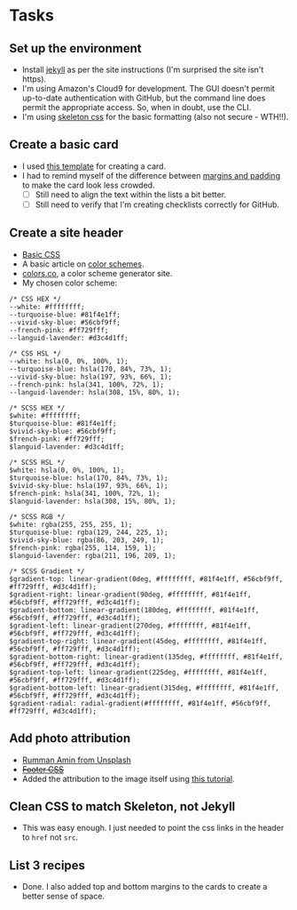 # Tasks
## Set up the environment
* Install [jekyll](http://jekyllrb.com/) as per the site instructions (I'm surprised the site isn't https).
* I'm using Amazon's Cloud9 for development.  The GUI doesn't permit up-to-date authentication with 
    GitHub, but the command line does permit the appropriate access.  So, when in doubt, use the CLI.
* I'm using [skeleton css](http://getskeleton.com/) for the basic formatting (also not secure - WTH!!).
## Create a basic card
* I used [this template](https://www.w3schools.com/howto/howto_css_profile_card.asp) for creating a card.
* I had to remind myself of the difference between [margins and padding](https://www.w3schools.com/css/css_padding.asp)
    to make the card look less crowded.
    - [ ] Still need to align the text within the lists a bit better.
    - [ ] Still need to verify that I'm creating checklists correctly for GitHub.
## Create a site header
* [Basic CSS](https://www.w3schools.com/howto/howto_css_style_header.asp)
* A basic article on [color schemes](https://www.wordstream.com/blog/ws/2019/10/03/website-color-scheme).
* [colors.co](https://coolors.co/), a color scheme generator site.
* My chosen color scheme:
```
/* CSS HEX */
--white: #ffffffff;
--turquoise-blue: #81f4e1ff;
--vivid-sky-blue: #56cbf9ff;
--french-pink: #ff729fff;
--languid-lavender: #d3c4d1ff;

/* CSS HSL */
--white: hsla(0, 0%, 100%, 1);
--turquoise-blue: hsla(170, 84%, 73%, 1);
--vivid-sky-blue: hsla(197, 93%, 66%, 1);
--french-pink: hsla(341, 100%, 72%, 1);
--languid-lavender: hsla(308, 15%, 80%, 1);

/* SCSS HEX */
$white: #ffffffff;
$turquoise-blue: #81f4e1ff;
$vivid-sky-blue: #56cbf9ff;
$french-pink: #ff729fff;
$languid-lavender: #d3c4d1ff;

/* SCSS HSL */
$white: hsla(0, 0%, 100%, 1);
$turquoise-blue: hsla(170, 84%, 73%, 1);
$vivid-sky-blue: hsla(197, 93%, 66%, 1);
$french-pink: hsla(341, 100%, 72%, 1);
$languid-lavender: hsla(308, 15%, 80%, 1);

/* SCSS RGB */
$white: rgba(255, 255, 255, 1);
$turquoise-blue: rgba(129, 244, 225, 1);
$vivid-sky-blue: rgba(86, 203, 249, 1);
$french-pink: rgba(255, 114, 159, 1);
$languid-lavender: rgba(211, 196, 209, 1);

/* SCSS Gradient */
$gradient-top: linear-gradient(0deg, #ffffffff, #81f4e1ff, #56cbf9ff, #ff729fff, #d3c4d1ff);
$gradient-right: linear-gradient(90deg, #ffffffff, #81f4e1ff, #56cbf9ff, #ff729fff, #d3c4d1ff);
$gradient-bottom: linear-gradient(180deg, #ffffffff, #81f4e1ff, #56cbf9ff, #ff729fff, #d3c4d1ff);
$gradient-left: linear-gradient(270deg, #ffffffff, #81f4e1ff, #56cbf9ff, #ff729fff, #d3c4d1ff);
$gradient-top-right: linear-gradient(45deg, #ffffffff, #81f4e1ff, #56cbf9ff, #ff729fff, #d3c4d1ff);
$gradient-bottom-right: linear-gradient(135deg, #ffffffff, #81f4e1ff, #56cbf9ff, #ff729fff, #d3c4d1ff);
$gradient-top-left: linear-gradient(225deg, #ffffffff, #81f4e1ff, #56cbf9ff, #ff729fff, #d3c4d1ff);
$gradient-bottom-left: linear-gradient(315deg, #ffffffff, #81f4e1ff, #56cbf9ff, #ff729fff, #d3c4d1ff);
$gradient-radial: radial-gradient(#ffffffff, #81f4e1ff, #56cbf9ff, #ff729fff, #d3c4d1ff);
```
## Add photo attribution
* [Rumman Amin from Unsplash](https://unsplash.com/photos/nKs-oXRGGEg)
* ~~[Footer CSS](https://www.w3schools.com/howto/howto_css_fixed_footer.asp)~~
* Added the attribution to the image itself using [this tutorial](https://www.w3schools.com/css/tryit.asp?filename=trycss_position_absolute).
 
## Clean CSS to match Skeleton, not Jekyll
* This was easy enough.  I just needed to point the css links in the header to `href` not `src`.

## List 3 recipes
* Done.  I also added top and bottom margins to the cards to create a better sense of space.